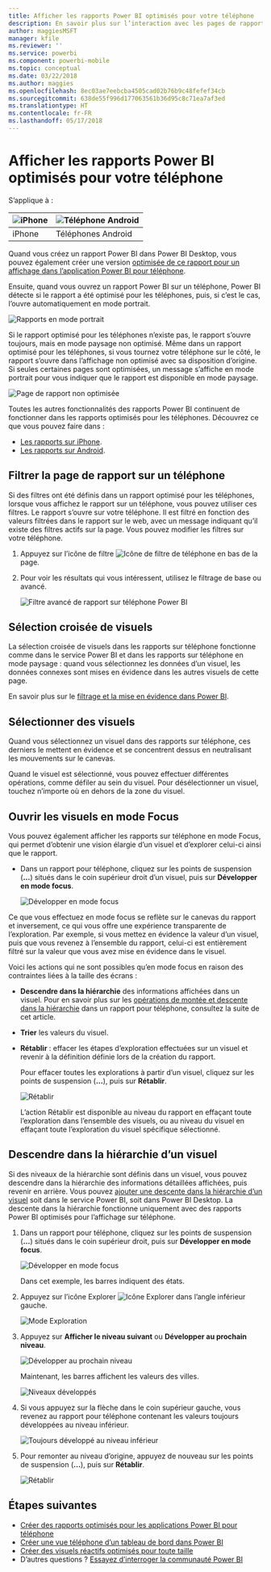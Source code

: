 ```yaml
---
title: Afficher les rapports Power BI optimisés pour votre téléphone
description: En savoir plus sur l’interaction avec les pages de rapport optimisées pour l’affichage dans les applications Power BI pour téléphone.
author: maggiesMSFT
manager: kfile
ms.reviewer: ''
ms.service: powerbi
ms.component: powerbi-mobile
ms.topic: conceptual
ms.date: 03/22/2018
ms.author: maggies
ms.openlocfilehash: 8ec03ae7eebcba4505cad02b76b9c48fefef34cb
ms.sourcegitcommit: 638de55f996d177063561b36d95c8c71ea7af3ed
ms.translationtype: HT
ms.contentlocale: fr-FR
ms.lasthandoff: 05/17/2018
---
```

# <a name="view-power-bi-reports-optimized-for-your-phone"></a>Afficher les rapports Power BI optimisés pour votre téléphone

S’applique à :

| ![iPhone](media/mobile-apps-view-phone-report/ios-logo-40-px.png) | ![Téléphone Android](media/mobile-apps-view-phone-report/android-logo-40-px.png) |
|:--- |:--- |
| iPhone |Téléphones Android |

Quand vous créez un rapport Power BI dans Power BI Desktop, vous pouvez également créer une version [optimisée de ce rapport pour un affichage dans l’application Power BI pour téléphone](desktop-create-phone-report.md).

Ensuite, quand vous ouvrez un rapport Power BI sur un téléphone, Power BI détecte si le rapport a été optimisé pour les téléphones, puis, si c’est le cas, l’ouvre automatiquement en mode portrait.

![Rapports en mode portrait](media/mobile-apps-view-phone-report/07-power-bi-phone-report-portrait.png)

Si le rapport optimisé pour les téléphones n’existe pas, le rapport s’ouvre toujours, mais en mode paysage non optimisé. Même dans un rapport optimisé pour les téléphones, si vous tournez votre téléphone sur le côté, le rapport s’ouvre dans l’affichage non optimisé avec sa disposition d’origine. Si seules certaines pages sont optimisées, un message s’affiche en mode portrait pour vous indiquer que le rapport est disponible en mode paysage.

![Page de rapport non optimisée](media/mobile-apps-view-phone-report/06-power-bi-phone-report-page-not-optimized.png)

Toutes les autres fonctionnalités des rapports Power BI continuent de fonctionner dans les rapports optimisés pour les téléphones. Découvrez ce que vous pouvez faire dans :

* [Les rapports sur iPhone](mobile-reports-in-the-mobile-apps.md). 
* [Les rapports sur Android](mobile-reports-in-the-mobile-apps.md).

## <a name="filter-the-report-page-on-a-phone"></a>Filtrer la page de rapport sur un téléphone
Si des filtres ont été définis dans un rapport optimisé pour les téléphones, lorsque vous affichez le rapport sur un téléphone, vous pouvez utiliser ces filtres. Le rapport s’ouvre sur votre téléphone. Il est filtré en fonction des valeurs filtrées dans le rapport sur le web, avec un message indiquant qu’il existe des filtres actifs sur la page. Vous pouvez modifier les filtres sur votre téléphone.

1. Appuyez sur l’icône de filtre ![Icône de filtre de téléphone](media/mobile-apps-view-phone-report/power-bi-phone-filter-icon.png) en bas de la page. 
2. Pour voir les résultats qui vous intéressent, utilisez le filtrage de base ou avancé.
   
    ![Filtre avancé de rapport sur téléphone Power BI](media/mobile-apps-view-phone-report/power-bi-iphone-advanced-filter-toronto.gif)

## <a name="cross-highlight-visuals"></a>Sélection croisée de visuels
La sélection croisée de visuels dans les rapports sur téléphone fonctionne comme dans le service Power BI et dans les rapports sur téléphone en mode paysage : quand vous sélectionnez les données d’un visuel, les données connexes sont mises en évidence dans les autres visuels de cette page.

En savoir plus sur le [filtrage et la mise en évidence dans Power BI](power-bi-reports-filters-and-highlighting.md).

## <a name="select-visuals"></a>Sélectionner des visuels
Quand vous sélectionnez un visuel dans des rapports sur téléphone, ces derniers le mettent en évidence et se concentrent dessus en neutralisant les mouvements sur le canevas.

Quand le visuel est sélectionné, vous pouvez effectuer différentes opérations, comme défiler au sein du visuel. Pour désélectionner un visuel, touchez n’importe où en dehors de la zone du visuel.

## <a name="open-visuals-in-focus-mode"></a>Ouvrir les visuels en mode Focus
Vous pouvez également afficher les rapports sur téléphone en mode Focus, qui permet d’obtenir une vision élargie d’un visuel et d’explorer celui-ci ainsi que le rapport.

* Dans un rapport pour téléphone, cliquez sur les points de suspension (**...**) situés dans le coin supérieur droit d’un visuel, puis sur **Développer en mode focus**.
  
    ![Développer en mode focus](media/mobile-apps-view-phone-report/power-bi-phone-report-focus-mode.png)

Ce que vous effectuez en mode focus se reflète sur le canevas du rapport et inversement, ce qui vous offre une expérience transparente de l’exploration. Par exemple, si vous mettez en évidence la valeur d’un visuel, puis que vous revenez à l’ensemble du rapport, celui-ci est entièrement filtré sur la valeur que vous avez mise en évidence dans le visuel.

Voici les actions qui ne sont possibles qu’en mode focus en raison des contraintes liées à la taille des écrans :

* **Descendre dans la hiérarchie** des informations affichées dans un visuel. Pour en savoir plus sur les [opérations de montée et descente dans la hiérarchie](mobile-apps-view-phone-report.md#drill-down-in-a-visual) dans un rapport pour téléphone, consultez la suite de cet article.
* **Trier** les valeurs du visuel.
* **Rétablir** : effacer les étapes d’exploration effectuées sur un visuel et revenir à la définition définie lors de la création du rapport.
  
    Pour effacer toutes les explorations à partir d’un visuel, cliquez sur les points de suspension (**...**), puis sur **Rétablir**.
  
    ![Rétablir](media/mobile-apps-view-phone-report/power-bi-phone-report-revert-levels.png)
  
    L’action Rétablir est disponible au niveau du rapport en effaçant toute l’exploration dans l’ensemble des visuels, ou au niveau du visuel en effaçant toute l’exploration du visuel spécifique sélectionné.   

## <a name="drill-down-in-a-visual"></a>Descendre dans la hiérarchie d’un visuel
Si des niveaux de la hiérarchie sont définis dans un visuel, vous pouvez descendre dans la hiérarchie des informations détaillées affichées, puis revenir en arrière. Vous pouvez [ajouter une descente dans la hiérarchie d’un visuel](power-bi-visualization-drill-down.md) soit dans le service Power BI, soit dans Power BI Desktop. La descente dans la hiérarchie fonctionne uniquement avec des rapports Power BI optimisés pour l’affichage sur téléphone. 

1. Dans un rapport pour téléphone, cliquez sur les points de suspension (**...**) situés dans le coin supérieur droit, puis sur **Développer en mode focus**.
   
    ![Développer en mode focus](media/mobile-apps-view-phone-report/power-bi-phone-report-focus-mode.png)
   
    Dans cet exemple, les barres indiquent des états.
2. Appuyez sur l’icône Explorer ![Icône Explorer](media/mobile-apps-view-phone-report/power-bi-phone-report-explore-icon.png) dans l’angle inférieur gauche.
   
    ![Mode Exploration](media/mobile-apps-view-phone-report/power-bi-phone-report-explore-mode.png)
3. Appuyez sur **Afficher le niveau suivant** ou **Développer au prochain niveau**.
   
    ![Développer au prochain niveau](media/mobile-apps-view-phone-report/power-bi-phone-report-expand-levels.png)
   
    Maintenant, les barres affichent les valeurs des villes.
   
    ![Niveaux développés](media/mobile-apps-view-phone-report/power-bi-phone-report-expanded-levels.png)
4. Si vous appuyez sur la flèche dans le coin supérieur gauche, vous revenez au rapport pour téléphone contenant les valeurs toujours développées au niveau inférieur.
   
    ![Toujours développé au niveau inférieur](media/mobile-apps-view-phone-report/power-bi-back-to-phone-report-expanded-levels.png)
5. Pour remonter au niveau d’origine, appuyez de nouveau sur les points de suspension (**...**), puis sur **Rétablir**.
   
    ![Rétablir](media/mobile-apps-view-phone-report/power-bi-phone-report-revert-levels.png)

## <a name="next-steps"></a>Étapes suivantes
* [Créer des rapports optimisés pour les applications Power BI pour téléphone](desktop-create-phone-report.md)
* [Créer une vue téléphone d’un tableau de bord dans Power BI](service-create-dashboard-mobile-phone-view.md)
* [Créer des visuels réactifs optimisés pour toute taille](desktop-create-responsive-visuals.md)
* D’autres questions ? [Essayez d’interroger la communauté Power BI](http://community.powerbi.com/)


